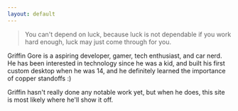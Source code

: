 ```yaml
---
layout: default
---
```


> You can't depend on luck, because luck is not dependable if you work hard enough, luck may just come through for you.

Griffin Gore is a aspiring developer, gamer, tech enthusiast, and car nerd. He has been interested in technology since he was a kid, and built his first custom desktop when he was 14, and he definitely learned the importance of copper standoffs :)

Griffin hasn't really done any notable work yet, but when he does, this site is most likely where he'll show it off. 